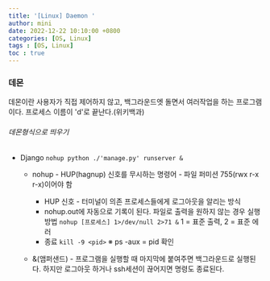 ```yaml
---
title: '[Linux] Daemon '
author: mini
date: 2022-12-22 10:10:00 +0800
categories: [OS, Linux]
tags : [OS, Linux]
toc : true
---
```



### 데몬
데몬이란 사용자가 직접 제어하지 않고, 백그라운드엣 돌면서 여러작업을 하는 프로그램이다.
프로세스 이름이 'd'로 끝난다.(위키백과)

###### 데몬형식으로 띄우기
 - Django
 	`nohup python ./'manage.py' runserver &`
	* nohup - HUP(hagnup) 신호를 무시하는 명령어
					- 파일 퍼미션 755(rwx r-x r-x)이어야 함
		* HUP 신호 - 터미널이 의존 프로세스들에게 로그아웃을 알리는 방식
		- nohup.out에 자동으로 기록이 된다. 파일로 출력을 원하지 않는 경우 실행 방법
			`nohup [프로세스] 1>/dev/null 2>71 &`
			1 = 표준 출력, 2 = 표준 에러
		- 종료
		`kill -9 <pid>`
		※ ps -aux  = pid 확인

	* &(앰퍼샌드) - 프로그램을 실행할 때 마지막에 붙여주면 백그라운드로 실행된다. 하지만 로그아웃 하거나 ssh세션이 끊어지면 명령도 종료된다.


